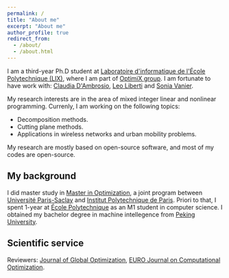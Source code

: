 ```yaml
---
permalink: /
title: "About me"
excerpt: "About me"
author_profile: true
redirect_from: 
  - /about/
  - /about.html
--- 
```



I am a third-year Ph.D student at [Laboratoire d\'informatique de l\'École Polytechnique (LIX)](https://www.lix.polytechnique.fr/), where I am part of [OptimiX group](https://optimix.cnrs.fr/). I am fortunate to have work with: [Claudia D\'Ambrosio](http://www.lix.polytechnique.fr/Labo/Claudia.D%27Ambrosio/), [Leo Liberti](https://www.lix.polytechnique.fr/~liberti/) and [Sonia Vanier](http://www.lix.polytechnique.fr/Labo/Sonia.VANIER). 

My research interests are in the area of mixed integer linear and nonlinear programming. Currenly, I am working on the following topics: 
- Decomposition methods.
- Cutting plane methods.
- Applications in wireless networks and urban mobility problems.

My research are mostly based on open-source software, and most of my codes are open-source.

## My background

I did master study in [Master in Optimization](https://www.master-in-optimization.fr/),  a joint program between [Université Paris-Saclay](https://www.imo.universite-paris-saclay.fr/?lang=fr) and [Institut Polytechnique de Paris](https://www.ip-paris.fr/en). Priori to that, I spent 1-year at [École Polytechnique](https://www.polytechnique.edu/en) as an M1 student in computer science. I obtained my bachelor degree in machine intellegence from [Peking University](http://english.pku.edu.cn/).

## Scientific service
Reviewers: [Journal of Global Optimization](https://www.springer.com/journal/10898), [EURO Journal on Computational Optimization](https://www.journals.elsevier.com/euro-journal-on-computational-optimization).


